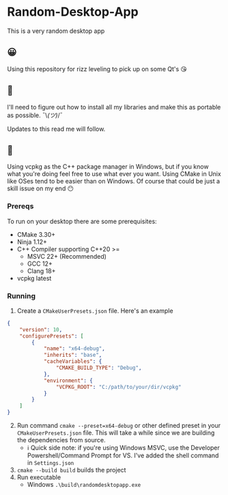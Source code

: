 # Random-Desktop-App
This is a very random desktop app

## 😀
Using this repository for rizz leveling to pick up on some Qt's 😘

## 🤔
I'll need to figure out how to install all my libraries and make this as portable as possible. ¯\\_(ツ)_/¯

Updates to this read me will follow.

## 🧐
Using vcpkg as the C++ package manager in Windows, but if you know what you're doing feel free to use what ever you want. Using CMake in Unix like OSes tend to be easier than on Windows. Of course that could be just a skill issue on my end 😶

### Prereqs
To run on your desktop there are some prerequisites:
* CMake 3.30+
* Ninja 1.12+
* C++ Compiler supporting C++20 >=
    * MSVC 22+ (Recommended)
    * GCC 12+
    * Clang 18+
* vcpkg latest

### Running
1. Create a `CMakeUserPresets.json` file.
Here's an example
```json
{
    "version": 10,
    "configurePresets": [
        {
            "name": "x64-debug",
            "inherits": "base",
            "cacheVariables": {
                "CMAKE_BUILD_TYPE": "Debug",
            },
            "environment": {
                "VCPKG_ROOT": "C:/path/to/your/dir/vcpkg"
            }
        }
    ]
}
```
2. Run command `cmake --preset=x64-debug` or other defined preset in your `CMakeUserPresets.json` file. This will take a while since we are building the dependencies from source.
    * ℹ Quick side note: if you're using Windows MSVC, use the Developer Powershell/Command Prompt for VS. I've added the shell command in `Settings.json`
3. `cmake --build build` builds the project
4. Run executable
    * Windows `.\build\randomdesktopapp.exe`